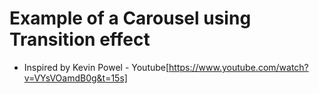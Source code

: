 # Example of a Carousel using Transition effect 
- Inspired by Kevin Powel - Youtube[https://www.youtube.com/watch?v=VYsVOamdB0g&t=15s]